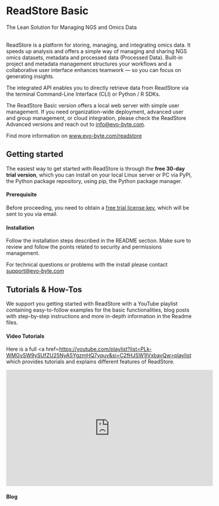 # ReadStore Basic

The Lean Solution for Managing NGS and Omics Data
<br>
<br>

ReadStore is a platform for storing, managing, and integrating omics data. It speeds up analysis and offers a simple way of managing and sharing NGS omics datasets, metadata and processed data (Processed Data). Built-in project and metadata management structures your workflows and a collaborative user interface enhances teamwork — so you can focus on generating insights.

The integrated API enables you to directly retrieve data from ReadStore via the terminal Command-Line Interface (CLI) or Python / R SDKs.

The ReadStore Basic version offers a local web server with simple user management. If you need organization-wide deployment, advanced user and group management, or cloud integration, please check the ReadStore Advanced versions and reach out to <a href="mailto:info@evo-byte.com">info@evo-byte.com</a>.

Find more information on <a href=https://www.evo-byte.com/readstore>www.evo-byte.com/readstore</a>

## Getting started

The easiest way to get started with ReadStore is through the **free 30-day trial version**, which you can install on your local Linux server or PC via PyPI, the Python package repository, using pip, the Python package manager.

#### Prerequisite

Before proceeding, you need to obtain a <a href=https://evo-byte.com/readstore-free-trial>free trial license key</a>, which will be sent to you via email.

#### Installation
Follow the installation steps described in the README section. Make sure to review and follow the points related to security and permissions management.

For technical questions or problems with the install please contact <a href="mailto:support@evo-byte.com">support@evo-byte.com</a>

## Tutorials & How-Tos

We support you getting started with ReadStore with a YouTube playlist containing easy-to-follow examples for the basic functionalities, blog posts with step-by-step instructions and more in-depth information in the Readme files.

#### Video Tutorials

Here is a full <a href=https://youtube.com/playlist?list=PLk-WMGySW9ySUfZU25NyA5YgzmHQ7yquv&si=C2fHJSW1IVxbavQw>playlist</a> which provides tutorials and explains different features of ReadStore. 

<div class="video-wrapper">
  <iframe width="560" height="315" src="https://www.youtube-nocookie.com/embed/wJ3Gl1pFko0?si=k3SoiLWiy3JOH6yI" title="YouTube video player" frameborder="0" allow="accelerometer; autoplay; clipboard-write; encrypted-media; gyroscope; picture-in-picture; web-share" referrerpolicy="strict-origin-when-cross-origin" allowfullscreen></iframe>
</div>

#### Blog


